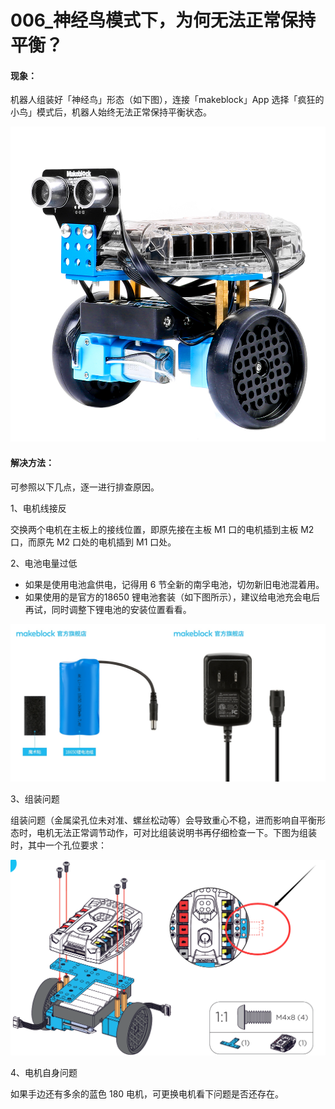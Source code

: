 # 006\_神经鸟模式下，为何无法正常保持平衡？

#### 现象：

机器人组装好「神经鸟」形态（如下图），连接「makeblock」App 选择「疯狂的小鸟」模式后，机器人始终无法正常保持平衡状态。

![](../.gitbook/assets/nervousbird1.jpg)

#### 解决方法：

可参照以下几点，逐一进行排查原因。

1、电机线接反

交换两个电机在主板上的接线位置，即原先接在主板 M1 口的电机插到主板 M2 口，而原先 M2 口处的电机插到 M1 口处。

2、电池电量过低

* 如果是使用电池盒供电，记得用 6 节全新的南孚电池，切勿新旧电池混着用。
* 如果使用的是官方的18650 锂电池套装（如下图所示），建议给电池充会电后再试，同时调整下锂电池的安装位置看看。

![](../.gitbook/assets/18650-chong-dian-qi-fu-ben.jpg)

3、组装问题

组装问题（金属梁孔位未对准、螺丝松动等）会导致重心不稳，进而影响自平衡形态时，电机无法正常调节动作，可对比组装说明书再仔细检查一下。下图为组装时，其中一个孔位要求：

![](../.gitbook/assets/qq-jie-tu-20180928150650.png)

4、电机自身问题

如果手边还有多余的蓝色 180 电机，可更换电机看下问题是否还存在。

